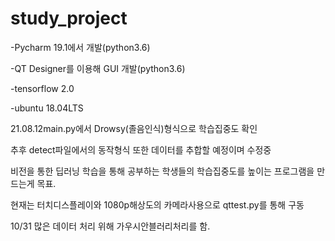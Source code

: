 # study_project
-Pycharm 19.1에서 개발(python3.6)

-QT Designer를 이용해 GUI 개발(python3.6)

-tensorflow 2.0

-ubuntu 18.04LTS

21.08.12main.py에서 Drowsy(졸음인식)형식으로 학습집중도 확인

추후 detect파일에서의 동작형식 또한 데이터를 추합할 예정이며 수정중

비전을 통한 딥러닝 학습을 통해 공부하는 학생들의 학습집중도를 높이는 프로그램을 만드는게 목표.

현재는 터치디스플레이와 1080p해상도의 카메라사용으로 qttest.py를 통해 구동

10/31 많은 데이터 처리 위해 가우시안블러리처리를 함.

